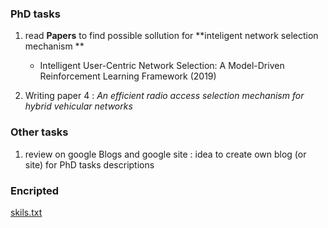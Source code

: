 ### PhD tasks 
1. read **Papers** to find possible sollution for **inteligent network selection mechanism **
	* Intelligent User-Centric Network Selection: A Model-Driven Reinforcement Learning Framework (2019) 

2. Writing paper 4 : _An efficient radio access selection mechanism for hybrid vehicular networks_  



### Other tasks 
1. review on google Blogs and google site : idea to create own blog (or site) for PhD tasks descriptions 


### Encripted 
[skils.txt](https://github.com/vandit86/aesi-phd/files/9001975/skils.txt)
